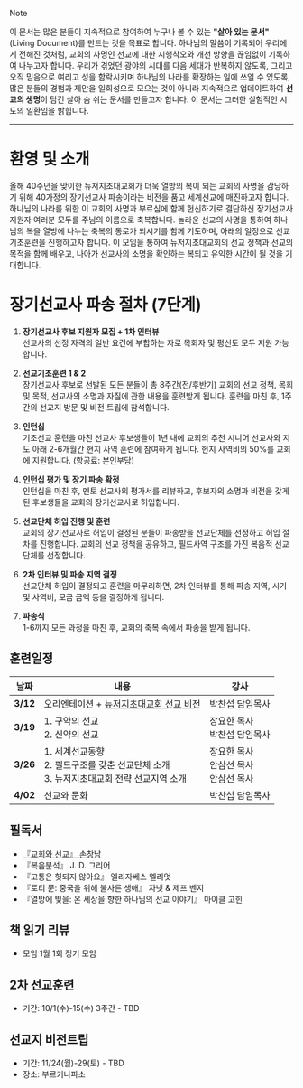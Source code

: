 > [!NOTE]
> 이 문서는 많은 분들이 지속적으로 참여하여 누구나 볼 수 있는 **"살아 있는 문서"**(Living Document)를 만드는 것을 목표로 합니다. 하나님의 말씀이 기록되어 우리에게 전해진 것처럼, 교회의 사명인 선교에 대한 시행착오와 개선 방향을 끊임없이 기록하여 나누고자 합니다. 우리가 겪었던 광야의 시대를 다음 세대가 반복하지 않도록, 그리고 오직 믿음으로 여리고 성을 함락시키며 하나님의 나라를 확장하는 일에 쓰일 수 있도록, 많은 분들의 경험과 제안을 일회성으로 모으는 것이 아니라 지속적으로 업데이트하여 **선교의 생명**이 담긴 살아 숨 쉬는 문서를 만들고자 합니다. 이 문서는 그러한 실험적인 시도의 일환임을 밝힙니다.

-----

환영 및 소개
=======
 올해 40주년을 맞이한 뉴저지초대교회가 더욱 열방의 복이 되는 교회의 사명을 감당하기 위해 40가정의 장기선교사 파송이라는 비전을 품고 세계선교에 매진하고자 합니다.
하나님의 나라를 위한 이 교회의 사명과 부르심에 함께 헌신하기로 결단하신 장기선교사 지원자 여러분 모두를 주님의 이름으로 축복합니다. 놀라운 선교의 사명을 통하여 하나님의 복을 열방에 나누는 축복의 통로가 되시기를 함께 기도하며, 아래의 일정으로 선교기초훈련을 진행하고자 합니다. 이 모임을 통하여 뉴저지초대교회의 선교 정책과 선교의 목적을 함께 배우고, 나아가 선교사의 소명을 확인하는 복되고 유익한 시간이 될 것을 기대합니다.

# 장기선교사 파송 절차 (7단계)
1. **장기선교사 후보 지원자 모집 + 1차 인터뷰** <br/>선교사의 선정 자격의 일반 요건에 부합하는 자로 목회자 및 평신도 모두 지원 가능합니다.

2. **선교기초훈련 1 & 2** <br/>장기선교사 후보로 선발된 모든 분들이 총 8주간(전/후반기) 교회의 선교 정책,
목회 및 목적, 선교사의 소명과 자질에 관한 내용을 훈련받게 됩니다.
훈련을 마친 후, 1주간의 선교지 방문 및 비전 트립에 참석합니다.

3. **인턴십** <br/>기초선교 훈련을 마친 선교사 후보생들이 1년 내에 교회의
추천 시니어 선교사와 지도 아래 2-6개월간 현지 사역 훈련에 참여하게 됩니다.
현지 사역비의 50%를 교회에 지원합니다. (항공료: 본인부담)

4. **인턴십 평가 및 장기 파송 확정** <br/>인턴십을 마친 후, 멘토 선교사의 평가서를 리뷰하고, 후보자의 소명과
비전을 갖게 된 후보생들을 교회의 장기선교사로 허입합니다.

5. **선교단체 허입 진행 및 훈련** <br/>교회의 장기선교사로 허입이 결정된 분들이 파송받을 선교단체를 선정하고
허입 절차를 진행합니다.
교회의 선교 정책을 공유하고, 필드사역 구조를 가진 복음적 선교단체를 선정합니다.

6. **2차 인터뷰 및 파송 지역 결정** <br/>선교단체 허입이 결정되고 훈련을 마무리하면, 2차 인터뷰를 통해 파송 지역,
시기 및 사역비, 모금 금액 등을 결정하게 됩니다.

7. **파송식** <br/>1-6까지 모든 과정을 마친 후, 교회의 축복 속에서 파송을 받게 됩니다.

## 훈련일정

| 날짜  | 내용 | 강사 |
|-------|-------------------------------|----------------|
| **3/12** | 오리엔테이션 + [뉴저지초대교회 선교 비전](../README.md#뉴저지초대교회-선교방향성) | 박찬섭 담임목사 |
| **3/19** | 1. 구약의 선교 <br> 2. 신약의 선교 | 장요한 목사 <br> 박찬섭 담임목사 |
| **3/26** | 1. 세계선교동향 <br> 2. 필드구조를 갖춘 선교단체 소개 <br> 3. 뉴저지초대교회 전략 선교지역 소개 | 장요한 목사 <br> 안삼선 목사 <br> 안삼선 목사 |
| **4/02** | 선교와 문화 | 박찬섭 담임목사 |



## 필독서
* [『교회와 선교』 손창남](필독서/교회와선교-손창남/README.md)
* 『복음분석』 J. D. 그리어
* 『고통은 헛되지 않아요』 엘리자베스 엘리엇
* 『로티 문: 중국을 위해 불사른 생애』 자넷 & 제프 벤지
* 『열방에 빛을: 온 세상을 향한 하나님의 선교 이야기』 마이클 고힌

## 책 읽기 리뷰
* 모임 1월 1회 정기 모임

## 2차 선교훈련
* 기간: 10/1(수)-15(수) 3주간 - TBD

## 선교지 비전트립
* 기간: 11/24(월)-29(토) - TBD
* 장소: 부르키나파소
